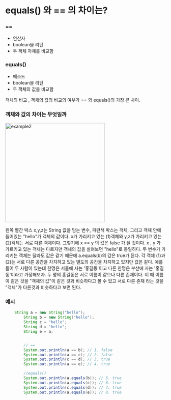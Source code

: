# equals() 와 == 의 차이는?

### ==

- 연산자
- boolean을 리턴
- 두 객체 자체를 비교함

### equals()

- 메소드
- boolean을 리턴
- 두 객체의 값을 비교함

객체의 비교 , 객체의 값의 비교의 여부가 == 와 equals()의 가장 큰 차이. 

### 객체와 값의 차이는 무엇일까

<img width="312" alt="example2" src="https://user-images.githubusercontent.com/29722673/98330781-7e107100-203e-11eb-8080-7ac7151294c2.png">


왼쪽 빨간 박스 x,y,z는 String 값을 담는 변수, 파란색 박스는 객체, 그리고 객체 안에 들어있는 "hello"가 객체의 값이다. x가 가리키고 있는 (1)객체와 y,z가 가리키고 있는 (2)객체는 서로 다른 객체이다. 그렇기에 x == y 의 값은 false 가 될 것이다. x , y 가 가르키고 있는 객체는 다르지만 객체의 값을 살펴보면 "hello"로 동일하다. 두 변수가 가리키는 객체는 달라도 값은 같기 때문에 a.equals(b)의 값은 true가 된다. 각 객체 (1)과 (2)는 서로 다른 공간을 차지하고 있는 별도의 공간을 차지하고 있지만 값은 같다. 예를 들어 두 사람이 있는데 한명은 서울에 사는 '홍길동'이고 다른 한명은 부산에 사는 '홍길동'이라고 가정해보자. 두 명의 홍길동은 서로 이름이 같으나 다른 존재이다. 이 때 이름이 같은 것을 "객체의 값"이 같은 것과 비슷하다고 볼 수 있고 서로 다른 존재 라는 것을 "객체"가 다른것과 비슷하다고 보면 된다.



### 예시

```java
	String a = new String("hello");
        String b = new String("hello");
        String c = "hello";
        String d = "hello";
        String e = a;


        // ==
        System.out.println(a == b); // 1. false
        System.out.println(a == c); // 2. false
        System.out.println(c == d); // 3. true
        System.out.println(a == e); // 4. true

        //equals()
        System.out.println(a.equals(b)); // 5. true
        System.out.println(a.equals(c)); // 6. true
        System.out.println(c.equals(d)); // 7. true
        System.out.println(a.equals(e)); // 8. true
```







